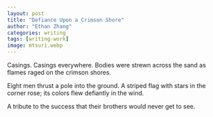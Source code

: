 ```yaml
---
layout: post
title: "Defiance Upon a Crimson Shore"
author: "Ethan Zhang"
categories: writing
tags: [writing-work]
image: mtsuri.webp
---
```


<html>
  <head>
    <title>Defiance Upon a Crimson Shore</title>
  </head>
  <body>
  <p>Casings. Casings everywhere. Bodies were strewn across the sand as flames raged on the crimson shores. </p>
  <p>Eight men thrust a pole into the ground. A striped flag with stars in the corner rose; its colors flew defiantly in the wind. </p>
  <p>A tribute to the success that their brothers would never get to see.</p>